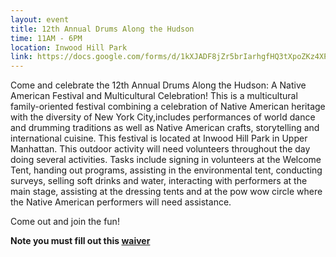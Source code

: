 ```yaml
---
layout: event
title: 12th Annual Drums Along the Hudson
time: 11AM - 6PM
location: Inwood Hill Park
link: https://docs.google.com/forms/d/1kXJADF8jZr5brIarhgfHQ3tXpoZKz4XP4i43YVx3njQ/viewform
---
```

Come and celebrate the 12th Annual Drums Along the Hudson: A Native American Festival and Multicultural Celebration! This is a multicultural family-oriented festival combining a celebration of Native American heritage with the diversity of New York City,includes performances of world dance and drumming traditions as well as Native American crafts, storytelling and international cuisine. This festival is located at Inwood Hill Park in Upper Manhattan. This outdoor activity will need volunteers throughout the day doing several activities. Tasks include signing in volunteers at the Welcome Tent, handing out programs, assisting in the environmental tent, conducting surveys, selling soft drinks and water, interacting with performers at the main stage, assisting at the dressing tents and at the pow wow circle where the Native American performers will need assistance.

Come out and join the fun!

**Note you must fill out this [waiver](https://drive.google.com/file/d/0B_MA1PZtIApdZ1N1MU5qalZ1eVZPdnhhZDlmbk9GXzBSeDFF/edit?usp=sharing)** 